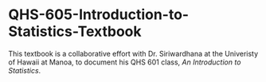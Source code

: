 # QHS-605-Introduction-to-Statistics-Textbook

This textbook is a collaborative effort with Dr. Siriwardhana at the Univeristy of Hawaii at Manoa, to document his QHS 601 class, _An Introduction to Statistics_.
